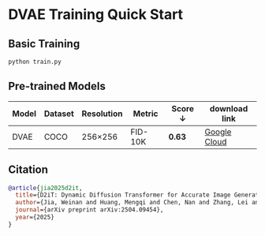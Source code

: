 # DVAE Training Quick Start

## Basic Training

```bash
python train.py 
```


## Pre-trained Models

| Model | Dataset | Resolution | Metric  | Score ↓  | download link |
| ----- | ------- | ---------- | ------- | -------- |---------------|
| DVAE  | COCO    | 256×256    | FID-10K | **0.63** |[Google Cloud](https://drive.google.com/drive/folders/19pK7bfK40FxbZLJTcx8VHX0lqLbm5ECu?usp=sharing)|



## Citation

```bibtex
@article{jia2025d2it,
  title={D2iT: Dynamic Diffusion Transformer for Accurate Image Generation},
  author={Jia, Weinan and Huang, Mengqi and Chen, Nan and Zhang, Lei and Mao, Zhendong},
  journal={arXiv preprint arXiv:2504.09454},
  year={2025}
}
```